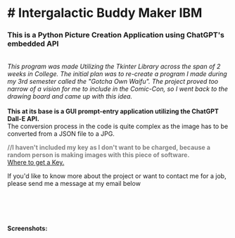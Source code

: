 <h1># Intergalactic Buddy Maker IBM</h1>
 <h3>This is a Python Picture Creation Application using ChatGPT's embedded API</h3>
 <br>
 <i>This program was made Utilizing the Tkinter Library across the span of 2 weeks in College.
 The initial plan was to re-create a program I made during my 3rd semester called the "Gotcha Own Waifu".
 The project proved too narrow of a vision for me to include in the Comic-Con, so I went back to the drawing board and came up with this idea. </i>
 <br>
 <br>
 <b>This at its base is a GUI prompt-entry application utilizing the ChatGPT Dall-E API. </b><br>
 The conversion process in the code is quite complex as the image has to be converted from a JSON file to a JPG.<br>
 
 <b style = color:#808080>//I haven't included my key as I don't want to be charged, because a random person is making images with this piece of software.</b>
<br>
<a href = "https://platform.openai.com/overview">Where to get a Key.</a>
<br>

<p>If you'd like to know more about the project or want to contact me for a job, please send me a message at my email below</p><br>
<div href = "mailto:patrickmadon130@gmail.com?"></div>
<br>
<br>
<h4>Screenshots:</h4><br>


